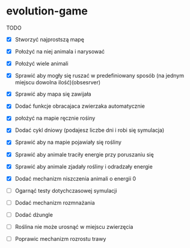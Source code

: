 # evolution-game
TODO
- [x] Stworzyć najprostszą mapę
- [x] Położyć na niej animala i narysować
- [x] Położyć wiele animali
- [x] Sprawić aby mogły się ruszać w predefiniowany sposób (na jednym miejscu dowolna ilość)(obsesrver) 
- [x] Sprawić aby mapa się zawijała
- [x] Dodać funkcje obracajaca zwierzaka automatycznie
- [x] położyć na mapie ręcznie rośiny
- [x] Dodać cykl dniowy (podajesz liczbe dni i robi się symulacja)
- [x] Sprawić aby na mapie pojawiały się rośliny
- [x] Sprawić aby animale traciły energie przy poruszaniu się
- [x] Sprawić aby animale zjadały rośliny i odradzały energie
- [x] Dodać mechanizm niszczenia animali o energii 0
- [ ] Ogarnąć testy dotychczasowej symulacji
- [ ] Dodać mechanizm rozmnażania
- [ ] Dodać dżungle
- [ ] Roślina nie może urosnąć w miejscu zwierzęcia
- [ ] Poprawic mechanizm rozrostu trawy


